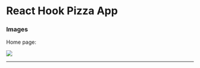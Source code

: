 # React Hook Pizza App

### Images
Home page:

![](https://github.com/azmir849/React-hook-pizza-app/blob/master/src/images/react-hook-pizza-app.png?raw=true)

----